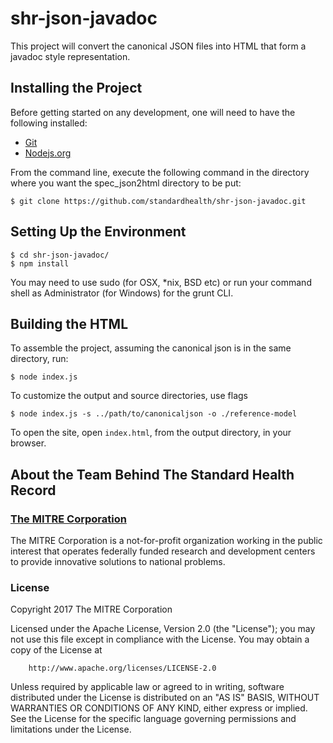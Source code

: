 # shr-json-javadoc

This project will convert the canonical JSON files into HTML that form a javadoc style representation.

## Installing the Project
Before getting started on any development, one will need to have the following installed:

- [Git](https://git-scm.com/)
- [Nodejs.org](https://nodejs.org/en/)

From the command line, execute the following command in the directory where you want the spec_json2html directory to be put:

```
$ git clone https://github.com/standardhealth/shr-json-javadoc.git
```

## Setting Up the Environment
```
$ cd shr-json-javadoc/
$ npm install
```
You may need to use sudo (for OSX, *nix, BSD etc) or run your command shell as Administrator (for Windows) for the grunt CLI.


## Building the HTML
To assemble the project, assuming the canonical json is in the same directory, run:
```
$ node index.js
```

To customize the output and source directories, use flags
```
$ node index.js -s ../path/to/canonicaljson -o ./reference-model
```

To open the site, open `index.html`, from the output directory, in your browser.

## About the Team Behind The Standard Health Record

### [The MITRE Corporation](https://www.mitre.org/)

The MITRE Corporation is a not-for-profit organization working in the public interest that operates federally funded research and development centers to provide innovative solutions to national problems.


### License

Copyright 2017 The MITRE Corporation

Licensed under the Apache License, Version 2.0 (the "License");
you may not use this file except in compliance with the License.
You may obtain a copy of the License at
```
    http://www.apache.org/licenses/LICENSE-2.0
```
Unless required by applicable law or agreed to in writing, software
distributed under the License is distributed on an "AS IS" BASIS,
WITHOUT WARRANTIES OR CONDITIONS OF ANY KIND, either express or implied.
See the License for the specific language governing permissions and
limitations under the License.